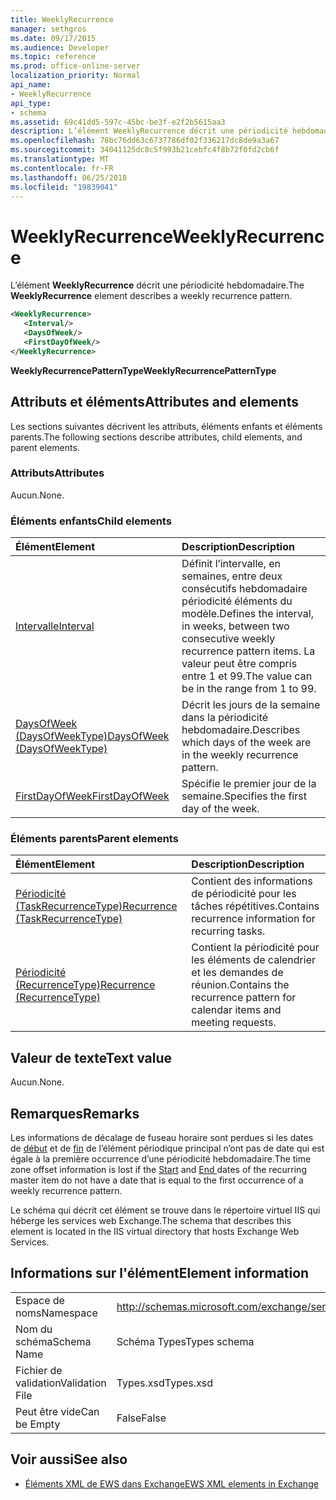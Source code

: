 ```yaml
---
title: WeeklyRecurrence
manager: sethgros
ms.date: 09/17/2015
ms.audience: Developer
ms.topic: reference
ms.prod: office-online-server
localization_priority: Normal
api_name:
- WeeklyRecurrence
api_type:
- schema
ms.assetid: 69c41dd5-597c-45bc-be3f-e2f2b5615aa3
description: L’élément WeeklyRecurrence décrit une périodicité hebdomadaire.
ms.openlocfilehash: 78bc76dd63c6737786df02f336217dc8de9a3a67
ms.sourcegitcommit: 34041125dc8c5f993b21cebfc4f8b72f0fd2cb6f
ms.translationtype: MT
ms.contentlocale: fr-FR
ms.lasthandoff: 06/25/2018
ms.locfileid: "19839041"
---
```

# <a name="weeklyrecurrence"></a><span data-ttu-id="8e5e9-103">WeeklyRecurrence</span><span class="sxs-lookup"><span data-stu-id="8e5e9-103">WeeklyRecurrence</span></span>

<span data-ttu-id="8e5e9-104">L’élément **WeeklyRecurrence** décrit une périodicité hebdomadaire.</span><span class="sxs-lookup"><span data-stu-id="8e5e9-104">The **WeeklyRecurrence** element describes a weekly recurrence pattern.</span></span> 
  
```XML
<WeeklyRecurrence>
   <Interval/>
   <DaysOfWeek/>
   <FirstDayOfWeek/>
</WeeklyRecurrence>
```

 <span data-ttu-id="8e5e9-105">**WeeklyRecurrencePatternType**</span><span class="sxs-lookup"><span data-stu-id="8e5e9-105">**WeeklyRecurrencePatternType**</span></span>
## <a name="attributes-and-elements"></a><span data-ttu-id="8e5e9-106">Attributs et éléments</span><span class="sxs-lookup"><span data-stu-id="8e5e9-106">Attributes and elements</span></span>

<span data-ttu-id="8e5e9-107">Les sections suivantes décrivent les attributs, éléments enfants et éléments parents.</span><span class="sxs-lookup"><span data-stu-id="8e5e9-107">The following sections describe attributes, child elements, and parent elements.</span></span>
  
### <a name="attributes"></a><span data-ttu-id="8e5e9-108">Attributs</span><span class="sxs-lookup"><span data-stu-id="8e5e9-108">Attributes</span></span>

<span data-ttu-id="8e5e9-109">Aucun.</span><span class="sxs-lookup"><span data-stu-id="8e5e9-109">None.</span></span>
  
### <a name="child-elements"></a><span data-ttu-id="8e5e9-110">Éléments enfants</span><span class="sxs-lookup"><span data-stu-id="8e5e9-110">Child elements</span></span>

|<span data-ttu-id="8e5e9-111">**Élément**</span><span class="sxs-lookup"><span data-stu-id="8e5e9-111">**Element**</span></span>|<span data-ttu-id="8e5e9-112">**Description**</span><span class="sxs-lookup"><span data-stu-id="8e5e9-112">**Description**</span></span>|
|:-----|:-----|
|[<span data-ttu-id="8e5e9-113">Intervalle</span><span class="sxs-lookup"><span data-stu-id="8e5e9-113">Interval</span></span>](interval.md) <br/> |<span data-ttu-id="8e5e9-114">Définit l’intervalle, en semaines, entre deux consécutifs hebdomadaire périodicité éléments du modèle.</span><span class="sxs-lookup"><span data-stu-id="8e5e9-114">Defines the interval, in weeks, between two consecutive weekly recurrence pattern items.</span></span> <span data-ttu-id="8e5e9-115">La valeur peut être compris entre 1 et 99.</span><span class="sxs-lookup"><span data-stu-id="8e5e9-115">The value can be in the range from 1 to 99.</span></span>  <br/> |
|[<span data-ttu-id="8e5e9-116">DaysOfWeek (DaysOfWeekType)</span><span class="sxs-lookup"><span data-stu-id="8e5e9-116">DaysOfWeek (DaysOfWeekType)</span></span>](daysofweek-daysofweektype.md) <br/> |<span data-ttu-id="8e5e9-117">Décrit les jours de la semaine dans la périodicité hebdomadaire.</span><span class="sxs-lookup"><span data-stu-id="8e5e9-117">Describes which days of the week are in the weekly recurrence pattern.</span></span>  <br/> |
|[<span data-ttu-id="8e5e9-118">FirstDayOfWeek</span><span class="sxs-lookup"><span data-stu-id="8e5e9-118">FirstDayOfWeek</span></span>](firstdayofweek.md) <br/> |<span data-ttu-id="8e5e9-119">Spécifie le premier jour de la semaine.</span><span class="sxs-lookup"><span data-stu-id="8e5e9-119">Specifies the first day of the week.</span></span>  <br/> |
   
### <a name="parent-elements"></a><span data-ttu-id="8e5e9-120">Éléments parents</span><span class="sxs-lookup"><span data-stu-id="8e5e9-120">Parent elements</span></span>

|<span data-ttu-id="8e5e9-121">**Élément**</span><span class="sxs-lookup"><span data-stu-id="8e5e9-121">**Element**</span></span>|<span data-ttu-id="8e5e9-122">**Description**</span><span class="sxs-lookup"><span data-stu-id="8e5e9-122">**Description**</span></span>|
|:-----|:-----|
|[<span data-ttu-id="8e5e9-123">Périodicité (TaskRecurrenceType)</span><span class="sxs-lookup"><span data-stu-id="8e5e9-123">Recurrence (TaskRecurrenceType)</span></span>](recurrence-taskrecurrencetype.md) <br/> |<span data-ttu-id="8e5e9-124">Contient des informations de périodicité pour les tâches répétitives.</span><span class="sxs-lookup"><span data-stu-id="8e5e9-124">Contains recurrence information for recurring tasks.</span></span>  <br/> |
|[<span data-ttu-id="8e5e9-125">Périodicité (RecurrenceType)</span><span class="sxs-lookup"><span data-stu-id="8e5e9-125">Recurrence (RecurrenceType)</span></span>](recurrence-recurrencetype.md) <br/> |<span data-ttu-id="8e5e9-126">Contient la périodicité pour les éléments de calendrier et les demandes de réunion.</span><span class="sxs-lookup"><span data-stu-id="8e5e9-126">Contains the recurrence pattern for calendar items and meeting requests.</span></span>  <br/> |
   
## <a name="text-value"></a><span data-ttu-id="8e5e9-127">Valeur de texte</span><span class="sxs-lookup"><span data-stu-id="8e5e9-127">Text value</span></span>

<span data-ttu-id="8e5e9-128">Aucun.</span><span class="sxs-lookup"><span data-stu-id="8e5e9-128">None.</span></span>
  
## <a name="remarks"></a><span data-ttu-id="8e5e9-129">Remarques</span><span class="sxs-lookup"><span data-stu-id="8e5e9-129">Remarks</span></span>

<span data-ttu-id="8e5e9-130">Les informations de décalage de fuseau horaire sont perdues si les dates de [début](start.md) et de [fin](end-ex15websvcsotherref.md) de l’élément périodique principal n’ont pas de date qui est égale à la première occurrence d’une périodicité hebdomadaire.</span><span class="sxs-lookup"><span data-stu-id="8e5e9-130">The time zone offset information is lost if the [Start](start.md) and [End ](end-ex15websvcsotherref.md) dates of the recurring master item do not have a date that is equal to the first occurrence of a weekly recurrence pattern.</span></span> 
  
<span data-ttu-id="8e5e9-131">Le schéma qui décrit cet élément se trouve dans le répertoire virtuel IIS qui héberge les services web Exchange.</span><span class="sxs-lookup"><span data-stu-id="8e5e9-131">The schema that describes this element is located in the IIS virtual directory that hosts Exchange Web Services.</span></span>
  
## <a name="element-information"></a><span data-ttu-id="8e5e9-132">Informations sur l'élément</span><span class="sxs-lookup"><span data-stu-id="8e5e9-132">Element information</span></span>

|||
|:-----|:-----|
|<span data-ttu-id="8e5e9-133">Espace de noms</span><span class="sxs-lookup"><span data-stu-id="8e5e9-133">Namespace</span></span>  <br/> |http://schemas.microsoft.com/exchange/services/2006/types  <br/> |
|<span data-ttu-id="8e5e9-134">Nom du schéma</span><span class="sxs-lookup"><span data-stu-id="8e5e9-134">Schema Name</span></span>  <br/> |<span data-ttu-id="8e5e9-135">Schéma Types</span><span class="sxs-lookup"><span data-stu-id="8e5e9-135">Types schema</span></span>  <br/> |
|<span data-ttu-id="8e5e9-136">Fichier de validation</span><span class="sxs-lookup"><span data-stu-id="8e5e9-136">Validation File</span></span>  <br/> |<span data-ttu-id="8e5e9-137">Types.xsd</span><span class="sxs-lookup"><span data-stu-id="8e5e9-137">Types.xsd</span></span>  <br/> |
|<span data-ttu-id="8e5e9-138">Peut être vide</span><span class="sxs-lookup"><span data-stu-id="8e5e9-138">Can be Empty</span></span>  <br/> |<span data-ttu-id="8e5e9-139">False</span><span class="sxs-lookup"><span data-stu-id="8e5e9-139">False</span></span>  <br/> |
   
## <a name="see-also"></a><span data-ttu-id="8e5e9-140">Voir aussi</span><span class="sxs-lookup"><span data-stu-id="8e5e9-140">See also</span></span>



- [<span data-ttu-id="8e5e9-141">Éléments XML de EWS dans Exchange</span><span class="sxs-lookup"><span data-stu-id="8e5e9-141">EWS XML elements in Exchange</span></span>](ews-xml-elements-in-exchange.md)

